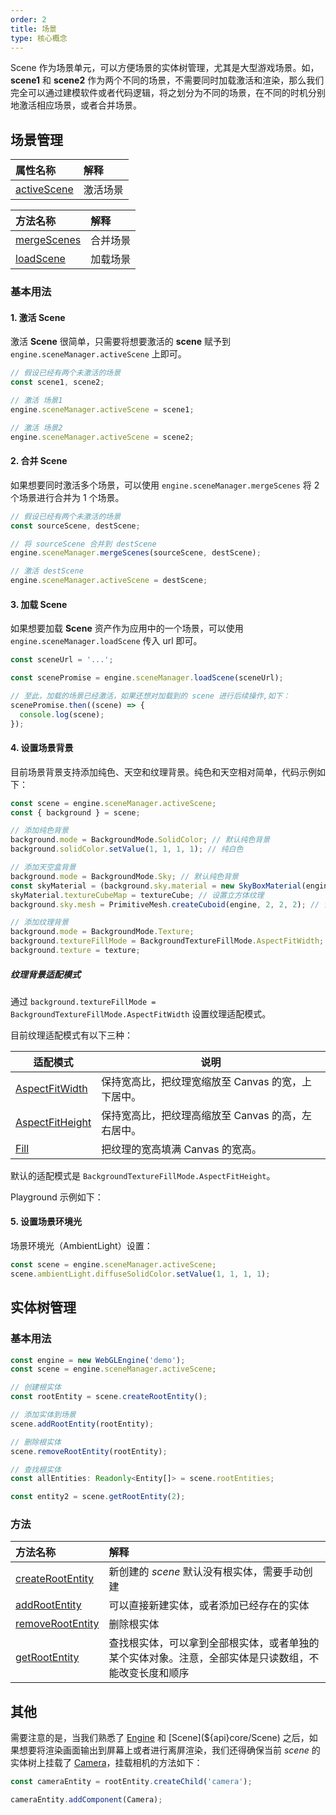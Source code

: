 ```yaml
---
order: 2
title: 场景
type: 核心概念
---
```


Scene 作为场景单元，可以方便场景的实体树管理，尤其是大型游戏场景。如，**scene1** 和 **scene2** 作为两个不同的场景，不需要同时加载激活和渲染，那么我们完全可以通过建模软件或者代码逻辑，将之划分为不同的场景，在不同的时机分别地激活相应场景，或者合并场景。

## 场景管理

| 属性名称                                           | 解释     |
| :------------------------------------------------- | :------- |
| [activeScene](${api}core/SceneManager#activeScene) | 激活场景 |

| 方法名称                                           | 解释     |
| :------------------------------------------------- | :------- |
| [mergeScenes](${api}core/SceneManager#mergeScenes) | 合并场景 |
| [loadScene](${api}core/SceneManager#loadScene)     | 加载场景 |

### 基本用法

#### 1. 激活 Scene

激活 **Scene** 很简单，只需要将想要激活的 **scene** 赋予到 `engine.sceneManager.activeScene` 上即可。

```typescript
// 假设已经有两个未激活的场景
const scene1, scene2;

// 激活 场景1
engine.sceneManager.activeScene = scene1;

// 激活 场景2
engine.sceneManager.activeScene = scene2;
```

#### 2. 合并 Scene

如果想要同时激活多个场景，可以使用 `engine.sceneManager.mergeScenes` 将 2 个场景进行合并为 1 个场景。

```typescript
// 假设已经有两个未激活的场景
const sourceScene, destScene;

// 将 sourceScene 合并到 destScene
engine.sceneManager.mergeScenes(sourceScene, destScene);

// 激活 destScene
engine.sceneManager.activeScene = destScene;
```

#### 3. 加载 Scene

如果想要加载 **Scene** 资产作为应用中的一个场景，可以使用 `engine.sceneManager.loadScene` 传入 url 即可。

```typescript
const sceneUrl = '...';

const scenePromise = engine.sceneManager.loadScene(sceneUrl);

// 至此，加载的场景已经激活，如果还想对加载到的 scene 进行后续操作,如下：
scenePromise.then((scene) => {
  console.log(scene);
});
```

#### 4. 设置场景背景

目前场景背景支持添加纯色、天空和纹理背景。纯色和天空相对简单，代码示例如下：

```typescript
const scene = engine.sceneManager.activeScene;
const { background } = scene;

// 添加纯色背景
background.mode = BackgroundMode.SolidColor; // 默认纯色背景
background.solidColor.setValue(1, 1, 1, 1); // 纯白色

// 添加天空盒背景
background.mode = BackgroundMode.Sky; // 默认纯色背景
const skyMaterial = (background.sky.material = new SkyBoxMaterial(engine)); // 添加天空盒材质
skyMaterial.textureCubeMap = textureCube; // 设置立方体纹理
background.sky.mesh = PrimitiveMesh.createCuboid(engine, 2, 2, 2); // 设置天空盒网格

// 添加纹理背景
background.mode = BackgroundMode.Texture;
background.textureFillMode = BackgroundTextureFillMode.AspectFitWidth;
background.texture = texture;
```

##### 纹理背景适配模式

通过 `background.textureFillMode = BackgroundTextureFillMode.AspectFitWidth` 设置纹理适配模式。

目前纹理适配模式有以下三种：

| 适配模式        | 说明                                               |
| --------------- | -------------------------------------------------- |
| [AspectFitWidth](${api}core/BackgroundTextureFillMode#AspectFitWidth)  | 保持宽高比，把纹理宽缩放至 Canvas 的宽，上下居中。 |
| [AspectFitHeight](${api}core/BackgroundTextureFillMode#AspectFitHeight) | 保持宽高比，把纹理高缩放至 Canvas 的高，左右居中。 |
| [Fill](${api}core/BackgroundTextureFillMode#Fill)            | 把纹理的宽高填满 Canvas 的宽高。                   |

默认的适配模式是 `BackgroundTextureFillMode.AspectFitHeight`。

Playground 示例如下：

<playground src="background.ts"></playground>

#### 5. 设置场景环境光

场景环境光（AmbientLight）设置：

```typescript
const scene = engine.sceneManager.activeScene;
scene.ambientLight.diffuseSolidColor.setValue(1, 1, 1, 1);

```

## 实体树管理

### 基本用法

```typescript
const engine = new WebGLEngine('demo');
const scene = engine.sceneManager.activeScene;

// 创建根实体
const rootEntity = scene.createRootEntity();

// 添加实体到场景
scene.addRootEntity(rootEntity);

// 删除根实体
scene.removeRootEntity(rootEntity);

// 查找根实体
const allEntities: Readonly<Entity[]> = scene.rootEntities;

const entity2 = scene.getRootEntity(2);
```

### 方法

| 方法名称 | 解释 |
| :-- | :-- |
| [createRootEntity](${api}core/Scene#createRootEntity) | 新创建的 _scene_ 默认没有根实体，需要手动创建 |
| [addRootEntity](${api}core/Scene#addRootEntity) | 可以直接新建实体，或者添加已经存在的实体 |
| [removeRootEntity](${api}core/Scene#removeRootEntity) | 删除根实体 |
| [getRootEntity](${api}core/Scene#getRootEntity) | 查找根实体，可以拿到全部根实体，或者单独的某个实体对象。注意，全部实体是只读数组，不能改变长度和顺序 |

## 其他

需要注意的是，当我们熟悉了 [Engine](${api}core/Engine) 和 [Scene](${api}core/Scene) 之后，如果想要将渲染画面输出到屏幕上或者进行离屏渲染，我们还得确保当前 _scene_ 的实体树上挂载了 [Camera](${api}core/Camera)，挂载相机的方法如下：

```typescript
const cameraEntity = rootEntity.createChild('camera');

cameraEntity.addComponent(Camera);
```
